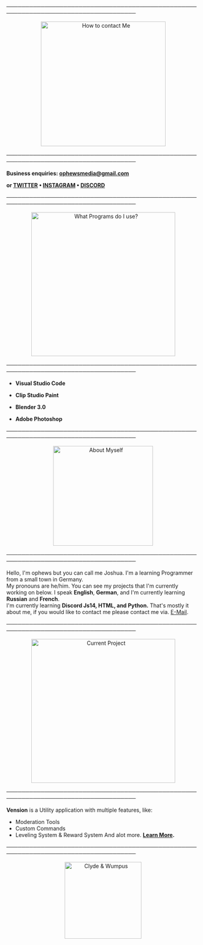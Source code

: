 
────────────────────────────────────────────────────────────────────────────────────

<p align="center">
    <img width="325" src="https://cdn.discordapp.com/attachments/1033407106725970014/1037812248137191545/imageedit_5_2594096891.png" alt="How to contact Me">
</p>

────────────────────────────────────────────────────────────────────────────────────

**Business enquiries: ophewsmedia@gmail.com**

**or [TWITTER](https://twitter.com/ophewsmedia) • [INSTAGRAM](https://instagram.com/ophewsmedia) • [DISCORD](https://discord.gg/bqYDewpZHC)**

────────────────────────────────────────────────────────────────────────────────────
<p align="center">
    <img width="375" src="https://cdn.discordapp.com/attachments/1033407106725970014/1037812247810019428/imageedit_7_6762231284.png" alt="What Programs do I use?">
</p>

────────────────────────────────────────────────────────────────────────────────────

- **Visual Studio Code**

- **Clip Studio Paint**

- **Blender 3.0**

- **Adobe Photoshop**

────────────────────────────────────────────────────────────────────────────────────

<p align="center">
    <img width="260" src="https://cdn.discordapp.com/attachments/1033407106725970014/1037812247436734654/imageedit_9_7797214577.png" alt="About Myself">
</p>

────────────────────────────────────────────────────────────────────────────────────

Hello, I'm ophews but you can call me Joshua. I'm a learning Programmer from a small town in Germany.  
  My pronouns are he/him. You can see my projects that I'm currently working on below. I speak **English**, **German**, and I'm currently learning **Russian** and **French**.  
  I'm currently learning **Discord Js14, HTML, and Python.** That's mostly it about me, if you would like to contact me please contact me via. [E-Mail](ophews@yahoo.com).

────────────────────────────────────────────────────────────────────────────────────

<p align="center">
    <img width="375" src="https://cdn.discordapp.com/attachments/1033407106725970014/1037818040634576956/imageedit_11_5235557046.png" alt="Current Project">
</p>

────────────────────────────────────────────────────────────────────────────────────

**Vension** is a Utility application with multiple features, like:  
  - Moderation Tools
  - Custom Commands
  - Leveling System & Reward System
And alot more. **[Learn More](https://discord.gg/r2XgZRFnpv).**

────────────────────────────────────────────────────────────────────────────────────

<p align="center">
    <img width="200" src="https://cdn.discordapp.com/attachments/1033407106725970014/1037818095416377455/3314-watching-tv.gif" alt="Clyde & Wumpus">
</p>
